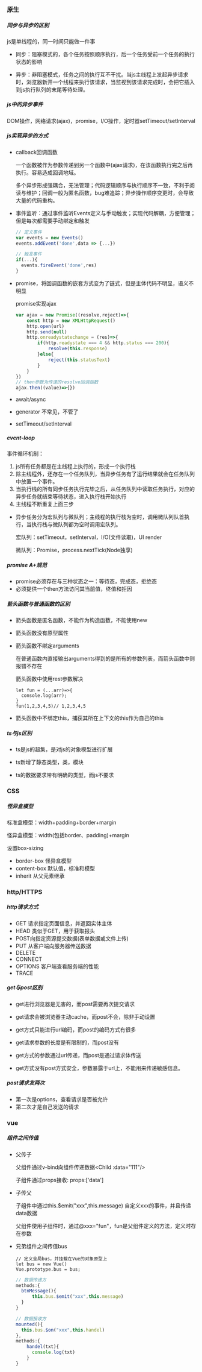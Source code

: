 ### 原生

##### 同步与异步的区别

js是单线程的，同一时间只能做一件事

* 同步：阻塞模式的，各个任务按照顺序执行，后一个任务受前一个任务的执行状态的影响

* 异步：非阻塞模式，任务之间的执行互不干扰。当js主线程上发起异步请求时，浏览器新开一个线程来执行该请求，当监视到该请求完成时，会把它插入到js执行队列的末尾等待处理。

##### js中的异步事件

DOM操作，网络请求(ajax)，promise，I/O操作，定时器setTimeout/setInterval

##### js实现异步的方式

* callback回调函数

  一个函数被作为参数传递到另一个函数中(ajax请求)，在该函数执行完之后再执行。容易造成回调地域。

  多个异步形成强耦合，无法管理；代码逻辑顺序与执行顺序不一致，不利于阅读与维护；回调一般为匿名函数，bug难追踪；异步操作顺序变更时，会导致大量的代码重构。

* 事件监听：通过事件监听Events定义与手动触发；实现代码解耦，方便管理；但是每次都需要手动绑定和触发

  ~~~js
  // 定义事件
  var events = new Events()
  events.addEvent('done',data => {...})
  
  // 触发事件
  if(...){
  	events.fireEvent('done',res)
  }
  ~~~

* promise，将回调函数的嵌套方式变为了链式，但是主体代码不明显，语义不明显

  promise实现ajax

  ~~~js
  var ajax = new Promise((resolve,reject)=>{
      const http = new XMLHttpRequest()
      http.open(url)
      http.send(null)
      http.onreadystatechange = (res)=>{
          if(http.readystate === 4 && http.status === 200){
              resolve(this.response)
          }else{
              reject(this.statusText)
          }
      }
  })
  // then参数为传递的resolve回调函数
  ajax.then((value)=>{})
  ~~~

* await/async

* generator  不常见，不管了

* setTimeout/setInterval

##### event-loop

事件循环机制：

1. js所有任务都是在主线程上执行的，形成一个执行栈
2. 除主线程外，还存在一个任务队列，当异步任务有了运行结果就会在任务队列中放置一个事件。
3. 当执行栈的所有同步任务执行完毕之后，从任务队列中读取任务执行，对应的异步任务就结束等待状态，进入执行栈开始执行
4. 主线程不断重复上面三步

* 异步任务分为宏队列与微队列；主线程的执行栈为空时，调用微队列队首执行，当执行栈与微队列都为空时调用宏队列。

  宏队列：setTimeout，setInterval，I/O(文件读取)，UI render

  微队列：Promise，process.nextTick(Node独享)

##### promise A+规范

* promise必须存在与三种状态之一：等待态，完成态，拒绝态
* 必须提供一个then方法访问其当前值，终值和拒因

##### 箭头函数与普通函数的区别

* 箭头函数是匿名函数，不能作为构造函数，不能使用new

* 箭头函数没有原型属性

* 箭头函数不绑定arguments

  在普通函数内直接输出arguments得到的是所有的参数列表，而箭头函数中则报错不存在

  箭头函数中使用rest参数解决

  ~~~
  let fun = (...arr)=>{
  	console.log(arr);
  }
  fun(1,2,3,4,5)// 1,2,3,4,5
  ~~~

* 箭头函数中不绑定this，捕获其所在上下文的this作为自己的this

##### ts与js区别

* ts是js的超集，是对js的对象模型进行扩展

* ts新增了静态类型，类，模块
* ts的数据要求带有明确的类型，而js不要求

### CSS

##### 怪异盒模型

标准盒模型：width+padding+border+margin

怪异盒模型：width(包括border、padding)+margin

设置box-sizing

* border-box   怪异盒模型
* content-box  默认值，标准和模型
* inherit  从父元素继承

### http/HTTPS

##### http请求方式

* GET 请求指定页面信息，并返回实体主体
* HEAD  类似于GET，用于获取报头
* POST向指定资源提交数据(表单数据或文件上传)
* PUT 从客户端向服务器传送数据
* DELETE
* CONNECT
* OPTIONS 客户端查看服务端的性能
* TRACE

##### get与post区别

* get进行浏览器是无害的，而post需要再次提交请求
* get请求会被浏览器主动cache，而post不会，除非手动设置
* get方式只能进行url编码，而post的编码方式有很多
* get请求参数的长度是有限制的，而post没有
* get方式的参数通过url传递，而post是通过请求体传送

* get方式没有post方式安全，参数暴露于url上，不能用来传递敏感信息。

##### post请求发两次

* 第一次是options，查看请求是否被允许
* 第二次才是自己发送的请求

### vue

##### 组件之间传值

* 父传子

  父组件通过v-bind向组件传递数据\<Child :data="111"/>

  子组件通过props接收: props:['data'] 

* 子传父

  子组件中通过this.$emit("xxx",this.message) 自定义xxx的事件，并且传递data数据

  父组件使用子组件时，通过@xxx="fun"，fun是父组件定义的方法，定义时存在参数

* 兄弟组件之间传值bus

  ~~~
  // 定义全局bus，并挂载在Vue的对象原型上
  let bus = new Vue()
  Vue.prototype.bus = bus;
  ~~~

  ~~~js
  // 数据传递方
  methods:{
  	btnMessage(){
  		this.bus.$emit("xxx",this.message)
  	}
  }
  ~~~

  ~~~js
  // 数据接收方
  mounted(){
  	this.bus.$on("xxx",this.handel)
  },
  methods:{
      handel(txt){
  		console.log(txt)
      }
  }
  ~~~

  

